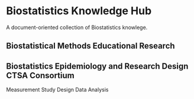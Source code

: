 Biostatistics Knowledge Hub
============

A document-oriented collection of Biostatistics knowlege.

Biostatistical Methods Educational Research
-------------------------------------------

Biostatistics Epidemiology and Research Design CTSA Consortium
--------------------------------------------------------------
 Measurement
 Study Design
 Data Analysis
